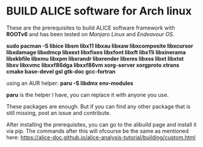 # BUILD ALICE software for Arch linux

These are the prerequisites to build ALICE software framework with **ROOTv6** and has been tested on *Manjaro Linux* and *Endeavour OS*. 

**sudo pacman -S libice libsm libx11 libxau libxaw libxcomposite libxcursor libxdamage libxdmcp libxext libxfixes libxfont libxft libx11i libxinerama libxkbfile libxmu libxpm libxrandr libxrender libxres libxss libxt libxtst libxv libxvmc libxxf86dga libxxf86vm xorg-server xorgproto xtrans cmake base-devel gsl gtk-doc gcc-fortran**

using an AUR helper: **paru -S libdmx env-modules**

**paru** is the helper I have, you can replace it with anyone you use.

These packages are enough. But if you can find any other package that is still missing, post an issue and contribute.

After installing the prerequisites, you can go to the alibuild page and install it via pip. The commands after this will ofcourse be the same as mentioned here:
https://alice-doc.github.io/alice-analysis-tutorial/building/custom.html

